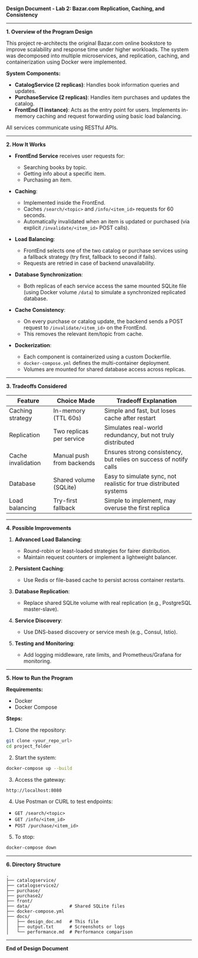 **Design Document - Lab 2: Bazar.com Replication, Caching, and Consistency**

---

**1. Overview of the Program Design**

This project re-architects the original Bazar.com online bookstore to improve scalability and response time under higher workloads. The system was decomposed into multiple microservices, and replication, caching, and containerization using Docker were implemented.

**System Components:**

* **CatalogService (2 replicas)**: Handles book information queries and updates.
* **PurchaseService (2 replicas)**: Handles item purchases and updates the catalog.
* **FrontEnd (1 instance)**: Acts as the entry point for users. Implements in-memory caching and request forwarding using basic load balancing.

All services communicate using RESTful APIs.

---

**2. How It Works**

* **FrontEnd Service** receives user requests for:

  * Searching books by topic.
  * Getting info about a specific item.
  * Purchasing an item.

* **Caching**:

  * Implemented inside the FrontEnd.
  * Caches `/search/<topic>` and `/info/<item_id>` requests for 60 seconds.
  * Automatically invalidated when an item is updated or purchased (via explicit `/invalidate/<item_id>` POST calls).

* **Load Balancing**:

  * FrontEnd selects one of the two catalog or purchase services using a fallback strategy (try first, fallback to second if fails).
  * Requests are retried in case of backend unavailability.

* **Database Synchronization**:

  * Both replicas of each service access the same mounted SQLite file (using Docker volume `/data`) to simulate a synchronized replicated database.

* **Cache Consistency**:

  * On every purchase or catalog update, the backend sends a POST request to `/invalidate/<item_id>` on the FrontEnd.
  * This removes the relevant item/topic from cache.

* **Dockerization**:

  * Each component is containerized using a custom Dockerfile.
  * `docker-compose.yml` defines the multi-container deployment.
  * Volumes are mounted for shared database access across replicas.

---

**3. Tradeoffs Considered**

| Feature            | Choice Made               | Tradeoff Explanation                                              |
| ------------------ | ------------------------- | ----------------------------------------------------------------- |
| Caching strategy   | In-memory (TTL 60s)       | Simple and fast, but loses cache after restart                    |
| Replication        | Two replicas per service  | Simulates real-world redundancy, but not truly distributed        |
| Cache invalidation | Manual push from backends | Ensures strong consistency, but relies on success of notify calls |
| Database           | Shared volume (SQLite)    | Easy to simulate sync, not realistic for true distributed systems |
| Load balancing     | Try-first fallback        | Simple to implement, may overuse the first replica                |

---

**4. Possible Improvements**

1. **Advanced Load Balancing**:

   * Round-robin or least-loaded strategies for fairer distribution.
   * Maintain request counters or implement a lightweight balancer.

2. **Persistent Caching**:

   * Use Redis or file-based cache to persist across container restarts.

3. **Database Replication**:

   * Replace shared SQLite volume with real replication (e.g., PostgreSQL master-slave).

4. **Service Discovery**:

   * Use DNS-based discovery or service mesh (e.g., Consul, Istio).

5. **Testing and Monitoring**:

   * Add logging middleware, rate limits, and Prometheus/Grafana for monitoring.

---

**5. How to Run the Program**

**Requirements:**

* Docker
* Docker Compose

**Steps:**

1. Clone the repository:

```bash
git clone <your_repo_url>
cd project_folder
```

2. Start the system:

```bash
docker-compose up --build
```

3. Access the gateway:

```
http://localhost:8080
```

4. Use Postman or CURL to test endpoints:

* `GET /search/<topic>`
* `GET /info/<item_id>`
* `POST /purchase/<item_id>`

5. To stop:

```bash
docker-compose down
```

---

**6. Directory Structure**

```
.
├── catalogservice/
├── catalogservice2/
├── purchase/
├── purchase2/
├── front/
├── data/               # Shared SQLite files
├── docker-compose.yml
├── docs/
│   ├── design_doc.md   # This file
│   ├── output.txt      # Screenshots or logs
│   └── performance.md  # Performance comparison
```

---

**End of Design Document**


